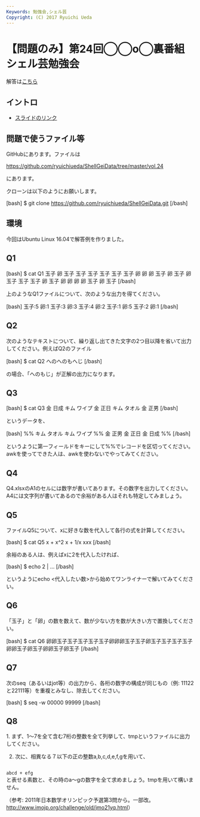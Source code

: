 ```yaml
---
Keywords: 勉強会,シェル芸
Copyright: (C) 2017 Ryuichi Ueda
---
```


# 【問題のみ】第24回◯◯o◯裏番組シェル芸勉強会
解答は<a href="https://blog.ueda.asia/?p=8592">こちら</a>

<h2>イントロ</h2>

<ul>
	<li><a href="https://blog.ueda.asia/?presenpress=%e7%ac%ac24%e5%9b%9e%e2%97%af%e2%97%afo%e2%97%af%e8%a3%8f%e7%95%aa%e7%b5%84%e3%82%b7%e3%82%a7%e3%83%ab%e8%8a%b8%e5%8b%89%e5%bc%b7%e4%bc%9a">スライドのリンク</a></li>
</ul>




<h2>問題で使うファイル等</h2>
GitHubにあります。ファイルは

<a href="https://github.com/ryuichiueda/ShellGeiData/tree/master/vol.24" target="_blank">https://github.com/ryuichiueda/ShellGeiData/tree/master/vol.24</a>

にあります。

クローンは以下のようにお願いします。

[bash]
$ git clone https://github.com/ryuichiueda/ShellGeiData.git
[/bash]

<h2>環境</h2>
今回はUbuntu Linux 16.04で解答例を作りました。
<h2>Q1</h2>

[bash]
$ cat Q1
玉子 卵 玉子 玉子 玉子 玉子
玉子 玉子 卵 卵 卵 玉子
卵 玉子 卵 玉子 玉子 玉子
卵 玉子 卵 卵 卵 卵
玉子 卵 玉子
[/bash]

上のようなQ1ファイルについて、次のような出力を得てください。

[bash]
玉子:5 卵:1 
玉子:3 卵:3 
玉子:4 卵:2 
玉子:1 卵:5 
玉子:2 卵:1 
[/bash]

<h2>Q2</h2>
次のようなテキストについて、繰り返し出てきた文字の2つ目以降を省いて出力してください。例えばQ2のファイル

[bash]
$ cat Q2
へのへのもへじ
[/bash]

の場合、「へのもじ」が正解の出力になります。
<h2>Q3</h2>

[bash]
$ cat Q3
金 日成
キム ワイプ
金 正日
キム タオル
金 正男
[/bash]

というデータを、

[bash]
%%
キム タオル
キム ワイプ
%%
金 正男
金 正日
金 日成
%%
[/bash]

というように第一フィールドをキーにして%%でレコードを区切ってください。awkを使ってできた人は、awkを使わないでやってみてください。
<h2>Q4</h2>
Q4.xlsxのA1のセルには数字が書いてあります。その数字を出力してください。A4には文字列が書いてあるので余裕がある人はそれも特定してみましょう。
<h2>Q5</h2>
ファイルQ5について、xに好きな数を代入して各行の式を計算してください。

[bash]
$ cat Q5
x + x^2
x + 1/x
x*x*x
[/bash]

余裕のある人は、例えばxに2を代入したければ、

[bash]
$ echo 2 | ...
[/bash]

というようにecho &lt;代入したい数&gt;から始めてワンライナーで解いてみてください。
<h2>Q6</h2>
「玉子」と「卵」の数を数えて、数が少ない方を数が大きい方で置換してください。

[bash]
$ cat Q6 
卵卵玉子玉子玉子玉子玉子卵卵卵玉子玉子卵玉子玉子玉子玉子卵卵玉子卵玉子卵卵玉子卵玉子
[/bash]

<h2>Q7</h2>
次のseq（あるいはjot等）の出力から、各桁の数字の構成が同じもの（例: 11122と22111等）を重複とみなし、除去してください。

[bash]
$ seq -w 00000 99999
[/bash]

<h2>Q8</h2>
1. まず、1〜7を全て含む7桁の整数を全て列挙して、tmpというファイルに出力してください。

2. 次に、相異なる７以下の正の整数a,b,c,d,e,f,gを用いて、
<code>
abcd + efg
</code>
と表せる素数と、その時のa〜gの数字を全て求めましょう。tmpを用いて構いません。

（参考: 2011年日本数学オリンピック予選第3問から。一部改。<a href="http://www.imojp.org/challenge/old/jmo21yq.html" target="_blank">http://www.imojp.org/challenge/old/jmo21yq.html</a>）
